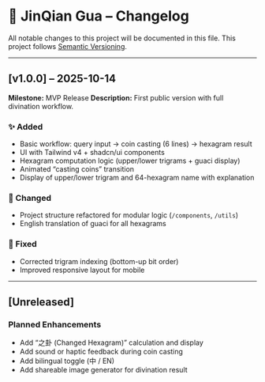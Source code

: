 # 🧧 JinQian Gua – Changelog

All notable changes to this project will be documented in this file.
This project follows [Semantic Versioning](https://semver.org/).

---

## [v1.0.0] – 2025-10-14
**Milestone:** MVP Release
**Description:** First public version with full divination workflow.

### ✨ Added
- Basic workflow: query input → coin casting (6 lines) → hexagram result
- UI with Tailwind v4 + shadcn/ui components
- Hexagram computation logic (upper/lower trigrams + guaci display)
- Animated “casting coins” transition
- Display of upper/lower trigram and 64-hexagram name with explanation

### 🧱 Changed
- Project structure refactored for modular logic (`/components`, `/utils`)
- English translation of guaci for all hexagrams

### 🐞 Fixed
- Corrected trigram indexing (bottom-up bit order)
- Improved responsive layout for mobile

---

## [Unreleased]
### Planned Enhancements
- Add “之卦 (Changed Hexagram)” calculation and display
- Add sound or haptic feedback during coin casting
- Add bilingual toggle (中 / EN)
- Add shareable image generator for divination result
